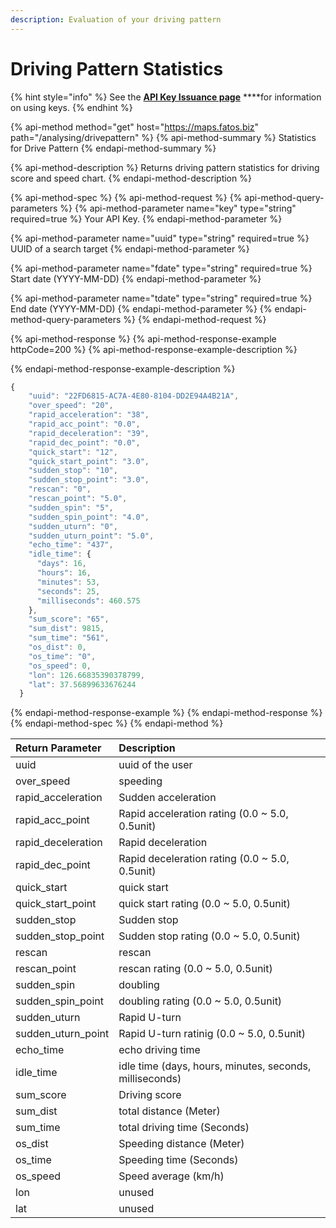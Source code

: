 ```yaml
---
description: Evaluation of your driving pattern
---
```


# Driving Pattern Statistics

{% hint style="info" %}
See the [**API Key Issuance page**](../../get-your-api-key.md) ****for information on using keys.
{% endhint %}

{% api-method method="get" host="https://maps.fatos.biz" path="/analysing/drivepattern" %}
{% api-method-summary %}
Statistics for Drive Pattern
{% endapi-method-summary %}

{% api-method-description %}
Returns driving pattern statistics for driving score and speed chart.
{% endapi-method-description %}

{% api-method-spec %}
{% api-method-request %}
{% api-method-query-parameters %}
{% api-method-parameter name="key" type="string" required=true %}
Your API Key.
{% endapi-method-parameter %}

{% api-method-parameter name="uuid" type="string" required=true %}
UUID of a search target
{% endapi-method-parameter %}

{% api-method-parameter name="fdate" type="string" required=true %}
Start date \(YYYY-MM-DD\)
{% endapi-method-parameter %}

{% api-method-parameter name="tdate" type="string" required=true %}
End date \(YYYY-MM-DD\)
{% endapi-method-parameter %}
{% endapi-method-query-parameters %}
{% endapi-method-request %}

{% api-method-response %}
{% api-method-response-example httpCode=200 %}
{% api-method-response-example-description %}

{% endapi-method-response-example-description %}

```javascript
{
    "uuid": "22FD6815-AC7A-4E80-8104-DD2E94A4B21A",
    "over_speed": "20",
    "rapid_acceleration": "38",
    "rapid_acc_point": "0.0",
    "rapid_deceleration": "39",
    "rapid_dec_point": "0.0",
    "quick_start": "12",
    "quick_start_point": "3.0",
    "sudden_stop": "10",
    "sudden_stop_point": "3.0",
    "rescan": "0",
    "rescan_point": "5.0",
    "sudden_spin": "5",
    "sudden_spin_point": "4.0",
    "sudden_uturn": "0",
    "sudden_uturn_point": "5.0",
    "echo_time": "437",
    "idle_time": {
      "days": 16,
      "hours": 16,
      "minutes": 53,
      "seconds": 25,
      "milliseconds": 460.575
    },
    "sum_score": "65",
    "sum_dist": 9815,
    "sum_time": "561",
    "os_dist": 0,
    "os_time": "0",
    "os_speed": 0,
    "lon": 126.66835390378799,
    "lat": 37.56899633676244
  }
```
{% endapi-method-response-example %}
{% endapi-method-response %}
{% endapi-method-spec %}
{% endapi-method %}

| Return Parameter | Description |
| :--- | :--- |
| uuid | uuid of the user |
| over\_speed | speeding |
| rapid\_acceleration | Sudden acceleration |
| rapid\_acc\_point | Rapid acceleration rating \(0.0 ~ 5.0, 0.5unit\) |
| rapid\_deceleration | Rapid deceleration |
| rapid\_dec\_point | Rapid deceleration rating \(0.0 ~ 5.0, 0.5unit\) |
| quick\_start | quick start |
| quick\_start\_point | quick start rating \(0.0 ~ 5.0, 0.5unit\) |
| sudden\_stop | Sudden stop |
| sudden\_stop\_point | Sudden stop rating \(0.0 ~ 5.0, 0.5unit\) |
| rescan | rescan |
| rescan\_point | rescan rating \(0.0 ~ 5.0, 0.5unit\) |
| sudden\_spin | doubling |
| sudden\_spin\_point | doubling rating \(0.0 ~ 5.0, 0.5unit\) |
| sudden\_uturn | Rapid U-turn |
| sudden\_uturn\_point | Rapid U-turn ratinig \(0.0 ~ 5.0, 0.5unit\) |
| echo\_time | echo driving time |
| idle\_time | idle time \(days, hours, minutes, seconds, milliseconds\) |
| sum\_score | Driving score |
| sum\_dist | total distance \(Meter\) |
| sum\_time | total driving time \(Seconds\) |
| os\_dist | Speeding distance \(Meter\) |
| os\_time | Speeding time \(Seconds\) |
| os\_speed | Speed average \(km/h\) |
| lon | unused |
| lat | unused |

